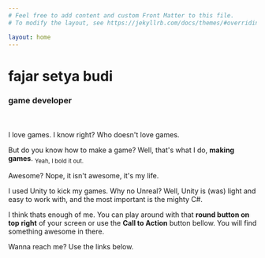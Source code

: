 ```yaml
---
# Feel free to add content and custom Front Matter to this file.
# To modify the layout, see https://jekyllrb.com/docs/themes/#overriding-theme-defaults

layout: home
---
```

# fajar setya budi
### game developer
<br/>
<br/>
I love games. I know right? Who doesn't love games.

But do you know how to make a game? Well, that's what I do, **making games**. <sub>Yeah, I bold it out.</sub>

Awesome? Nope, it isn't awesome, it's my life.

I used Unity to kick my games. Why no Unreal? Well, Unity is (was) light and easy to work with, and the most important is the mighty C#.

I think thats enough of me. You can play around with that **round button on top right** of your screen or use the **Call to Action** button bellow. You will find something awesome in there.

Wanna reach me? Use the links below.